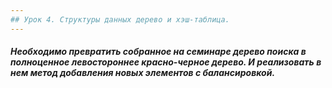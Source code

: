 ```yaml
---
## Урок 4. Структуры данных дерево и хэш-таблица.
---
```

##### _Необходимо превратить собранное на семинаре дерево поиска в полноценное левостороннее красно-черное дерево. И реализовать в нем метод добавления новых элементов с балансировкой._